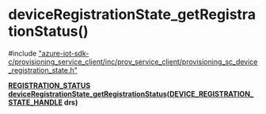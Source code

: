 # deviceRegistrationState_getRegistrationStatus()

\#include ["azure-iot-sdk-c/provisioning_service_client/inc/prov_service_client/provisioning_sc_device_registration_state.h"](../iot-c-ref-provisioning-sc-device-registration-state-h.md)  

**[REGISTRATION_STATUS](#provisioning__sc__device__registration__state_8h_1a9f27132cc8d0c5116bf55aecce9dabec) [deviceRegistrationState_getRegistrationStatus](#provisioning__sc__device__registration__state_8h_1ab2f1ddc166b57710dca1cfd437c119e3)([DEVICE_REGISTRATION_STATE_HANDLE](#provisioning__sc__device__registration__state_8h_1a52841b38d699231f85846525109d2804) drs)**

